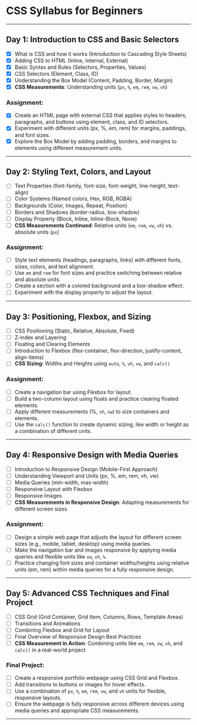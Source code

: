 # CSS Syllabus for Beginners

---

## Day 1: Introduction to CSS and Basic Selectors
- [x] What is CSS and how it works (Introduction to Cascading Style Sheets)
- [x] Adding CSS to HTML (Inline, Internal, External)
- [x] Basic Syntax and Rules (Selectors, Properties, Values)
- [x] CSS Selectors (Element, Class, ID)
- [x] Understanding the Box Model (Content, Padding, Border, Margin)
- [x] **CSS Measurements**: Understanding units (`px`, `%`, `em`, `rem`, `vw`, `vh`)

### Assignment:
- [x] Create an HTML page with external CSS that applies styles to headers, paragraphs, and buttons using element, class, and ID selectors.
- [x] Experiment with different units (px, %, em, rem) for margins, paddings, and font sizes.
- [x] Explore the Box Model by adding padding, borders, and margins to elements using different measurement units.

---

## Day 2: Styling Text, Colors, and Layout
- [ ] Text Properties (font-family, font-size, font-weight, line-height, text-align)
- [ ] Color Systems (Named colors, Hex, RGB, RGBA)
- [ ] Backgrounds (Color, Images, Repeat, Position)
- [ ] Borders and Shadows (border-radius, box-shadow)
- [ ] Display Property (Block, Inline, Inline-Block, None)
- [ ] **CSS Measurements Continued**: Relative units (`em`, `rem`, `vw`, `vh`) vs. absolute units (`px`)

### Assignment:
- [ ] Style text elements (headings, paragraphs, links) with different fonts, sizes, colors, and text alignment.
- [ ] Use `em` and `rem` for font sizes and practice switching between relative and absolute units.
- [ ] Create a section with a colored background and a box-shadow effect.
- [ ] Experiment with the display property to adjust the layout.

---

## Day 3: Positioning, Flexbox, and Sizing
- [ ] CSS Positioning (Static, Relative, Absolute, Fixed)
- [ ] Z-index and Layering
- [ ] Floating and Clearing Elements
- [ ] Introduction to Flexbox (flex-container, flex-direction, justify-content, align-items)
- [ ] **CSS Sizing**: Widths and Heights using `auto`, `%`, `vh`, `vw`, and `calc()`

### Assignment:
- [ ] Create a navigation bar using Flexbox for layout.
- [ ] Build a two-column layout using floats and practice clearing floated elements.
- [ ] Apply different measurements (%, `vh`, `vw`) to size containers and elements.
- [ ] Use the `calc()` function to create dynamic sizing, like width or height as a combination of different units.

---

## Day 4: Responsive Design with Media Queries
- [ ] Introduction to Responsive Design (Mobile-First Approach)
- [ ] Understanding Viewport and Units (px, %, em, rem, vh, vw)
- [ ] Media Queries (min-width, max-width)
- [ ] Responsive Layout with Flexbox
- [ ] Responsive Images
- [ ] **CSS Measurements in Responsive Design**: Adapting measurements for different screen sizes

### Assignment:
- [ ] Design a simple web page that adjusts the layout for different screen sizes (e.g., mobile, tablet, desktop) using media queries.
- [ ] Make the navigation bar and images responsive by applying media queries and flexible units like `vw`, `vh`, `%`.
- [ ] Practice changing font sizes and container widths/heights using relative units (em, rem) within media queries for a fully responsive design.

---

## Day 5: Advanced CSS Techniques and Final Project
- [ ] CSS Grid (Grid Container, Grid Item, Columns, Rows, Template Areas)
- [ ] Transitions and Animations
- [ ] Combining Flexbox and Grid for Layout
- [ ] Final Overview of Responsive Design Best Practices
- [ ] **CSS Measurement in Action**: Combining units like `em`, `rem`, `vw`, `vh`, and `calc()` in a real-world project

### Final Project:
- [ ] Create a responsive portfolio webpage using CSS Grid and Flexbox.
- [ ] Add transitions to buttons or images for hover effects.
- [ ] Use a combination of `px`, `%`, `em`, `rem`, `vw`, and `vh` units for flexible, responsive layouts.
- [ ] Ensure the webpage is fully responsive across different devices using media queries and appropriate CSS measurements.

---


